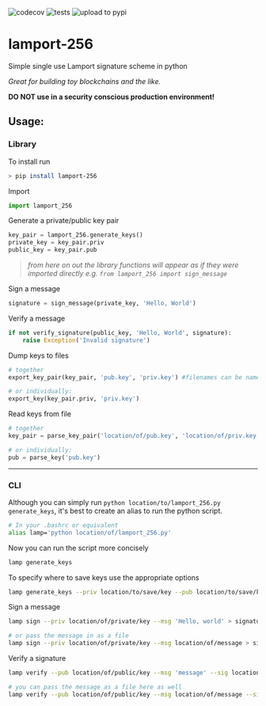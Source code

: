 ![codecov](https://codecov.io/gh/johnpaulkiser/lamport-256/branch/main/graph/badge.svg?token=ZWIK9EVZ3N)
![tests](https://github.com/johnpaulkiser/lamport-256/workflows/tests/badge.svg)
![upload to pypi](https://github.com/johnpaulkiser/lamport-256/workflows/upload%20to%20pypi/badge.svg)

# lamport-256
Simple single use Lamport signature scheme in python

_Great for building toy blockchains and the like._

**DO NOT use in a security conscious production environment!** 


## Usage:
### Library

To install run 
```bash
> pip install lamport-256
```

Import
```python
import lamport_256
```

Generate a private/public key pair
```python
key_pair = lamport_256.generate_keys()
private_key = key_pair.priv
public_key = key_pair.pub
```

> _from here on out the library functions will appear as if they were imported directly e.g. `from lamport_256 import sign_message`_

Sign a message
```python
signature = sign_message(private_key, 'Hello, World')
```

Verify a message
```python
if not verify_signature(public_key, 'Hello, World', signature):
    raise Exception('Invalid signature')
```

Dump keys to files
```python
# together
export_key_pair(key_pair, 'pub.key', 'priv.key') #filenames can be named anything you'd like

# or individually:
export_key(key_pair.priv, 'priv.key')
```

Read keys from file
```python
# together
key_pair = parse_key_pair('location/of/pub.key', 'location/of/priv.key')

# or individually:
pub = parse_key('pub.key')
```

_____
### CLI

Although you can simply run `python location/to/lamport_256.py generate_keys`, it's best to create an alias to run the python script.
```bash
# In your .bashrc or equivalent
alias lamp='python location/of/lamport_256.py'
```

Now you can run the script more concisely
```bash
lamp generate_keys
```

To specify where to save keys use the appropriate options
```bash
lamp generate_keys --priv location/to/save/key --pub location/to/save/key
```

Sign a message
```bash
lamp sign --priv location/of/private/key --msg 'Hello, world' > signature.txt

# or pass the message in as a file
lamp sign --priv location/of/private/key --msg location/of/message > signature.txt
```

Verify a signature
```bash
lamp verify --pub location/of/public/key --msg 'message' --sig location/of/signature 

# you can pass the message as a file here as well
lamp verify --pub location/of/public/key --msg location/of/message --sig location/of/signature 
```
